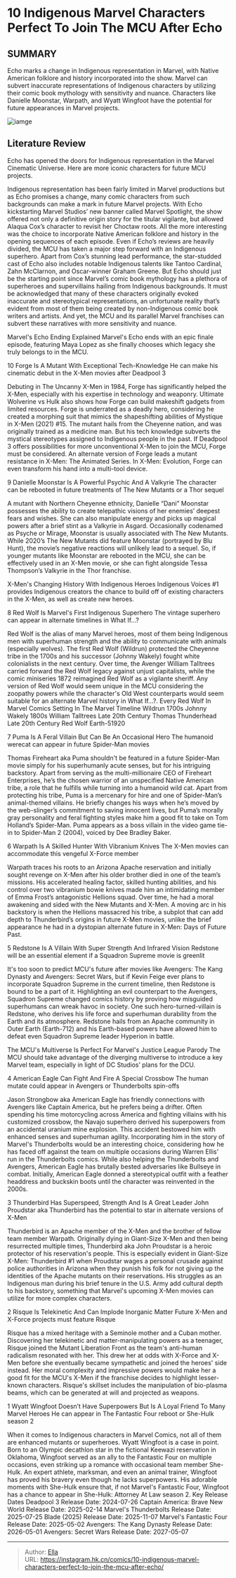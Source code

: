 # 10 Indigenous Marvel Characters Perfect To Join The MCU After Echo


## SUMMARY 


 Echo marks a change in Indigenous representation in Marvel, with Native American folklore and history incorporated into the show. 
 Marvel can subvert inaccurate representations of Indigenous characters by utilizing their comic book mythology with sensitivity and nuance. 
 Characters like Danielle Moonstar, Warpath, and Wyatt Wingfoot have the potential for future appearances in Marvel projects. 

![iamge](https://static1.srcdn.com/wordpress/wp-content/uploads/2024/01/echo-scowling-in-a-scene-from-echo-with-the-background-containing-comic-book-covers-of-american-eagle-and-danielle-moonstar.jpg)

## Literature Review

Echo has opened the doors for Indigenous representation in the Marvel Cinematic Universe. Here are more iconic characters for future MCU projects. 




Indigenous representation has been fairly limited in Marvel productions but as Echo promises a change, many comic characters from such backgrounds can make a mark in future Marvel projects. With Echo kickstarting Marvel Studios’ new banner called Marvel Spotlight, the show offered not only a definitive origin story for the titular vigilante, but allowed Alaqua Cox’s character to revisit her Choctaw roots. All the more interesting was the choice to incorporate Native American folklore and history in the opening sequences of each episode. Even if Echo’s reviews are heavily divided, the MCU has taken a major step forward with an Indigenous superhero.
Apart from Cox’s stunning lead performance, the star-studded cast of Echo also includes notable Indigenous talents like Tantoo Cardinal, Zahn McClarnon, and Oscar-winner Graham Greene. But Echo should just be the starting point since Marvel’s comic book mythology has a plethora of superheroes and supervillains hailing from Indigenous backgrounds. It must be acknowledged that many of these characters originally evoked inaccurate and stereotypical representations, an unfortunate reality that’s evident from most of them being created by non-Indigenous comic book writers and artists. And yet, the MCU and its parallel Marvel franchises can subvert these narratives with more sensitivity and nuance.
            
 
 Marvel&#39;s Echo Ending Explained 
Marvel&#39;s Echo ends with an epic finale episode, featuring Maya Lopez as she finally chooses which legacy she truly belongs to in the MCU.












 








 10  Forge Is A Mutant With Exceptional Tech-Knowledge 
He can make his cinematic debut in the X-Men movies after Deadpool 3


 







Debuting in The Uncanny X-Men in 1984, Forge has significantly helped the X-Men, especially with his expertise in technology and weaponry. Ultimate Wolverine vs Hulk also shows how Forge can build makeshift gadgets from limited resources. Forge is underrated as a deadly hero, considering he created a morphing suit that mimics the shapeshifting abilities of Mystique in X-Men (2021) #15. The mutant hails from the Cheyenne nation, and was originally trained as a medicine man. But his tech knowledge subverts the mystical stereotypes assigned to Indigenous people in the past. If Deadpool 3 offers possibilities for more unconventional X-Men to join the MCU, Forge must be considered.
An alternate version of Forge leads a mutant resistance in X-Men: The Animated Series. In X-Men: Evolution, Forge can even transform his hand into a multi-tool device. 






 9  Danielle Moonstar Is A Powerful Psychic And A Valkyrie 
The character can be rebooted in future treatments of The New Mutants or a Thor sequel
        

A mutant with Northern Cheyenne ethnicity, Danielle “Dani” Moonstar possesses the ability to create telepathic visions of her enemies’ deepest fears and wishes. She can also manipulate energy and picks up magical powers after a brief stint as a Valkyrie in Asgard. Occasionally codenamed as Psyche or Mirage, Moonstar is usually associated with The New Mutants. While 2020’s The New Mutants did feature Moonstar (portrayed by Blu Hunt), the movie’s negative reactions will unlikely lead to a sequel. So, if younger mutants like Moonstar are rebooted in the MCU, she can be effectively used in an X-Men movie, or she can fight alongside Tessa Thompson’s Valkyrie in the Thor franchise.
            
 
 X-Men&#39;s Changing History With Indigenous Heroes 
Indigenous Voices #1 provides Indigenous creators the chance to build off of existing characters in the X-Men, as well as create new heroes. 








 8  Red Wolf Is Marvel&#39;s First Indigenous Superhero 
The vintage superhero can appear in alternate timelines in What If…?
        

Red Wolf is the alias of many Marvel heroes, most of them being Indigenous men with superhuman strength and the ability to communicate with animals (especially wolves). The first Red Wolf (Wildrun) protected the Cheyenne tribe in the 1700s and his successor (Johnny Wakely) fought white colonialists in the next century. Over time, the Avenger William Talltrees carried forward the Red Wolf legacy against unjust capitalists, while the comic miniseries 1872 reimagined Red Wolf as a vigilante sheriff. Any version of Red Wolf would seem unique in the MCU considering the zoopathy powers while the character&#39;s Old West counterparts would seem suitable for an alternate Marvel history in What If…?.
  Every Red Wolf In Marvel Comics   Setting In The Marvel Timeline    Wildrun   1700s    Johnny Wakely   1800s    William Talltrees   Late 20th Century    Thomas Thunderhead   Late 20th Century    Red Wolf   Earth-51920    





 7  Puma Is A Feral Villain But Can Be An Occasional Hero 
The humanoid werecat can appear in future Spider-Man movies


 







Thomas Fireheart aka Puma shouldn&#39;t be featured in a future Spider-Man movie simply for his superhumanly acute senses, but for his intriguing backstory. Apart from serving as the multi-millionaire CEO of Fireheart Enterprises, he’s the chosen warrior of an unspecified Native American tribe, a role that he fulfills while turning into a humanoid wild cat. Apart from protecting his tribe, Puma is a mercenary for hire and one of Spider-Man’s animal-themed villains. He briefly changes his ways when he’s moved by the web-slinger’s commitment to saving innocent lives, but Puma’s morally gray personality and feral fighting styles make him a good fit to take on Tom Holland’s Spider-Man.
Puma appears as a boss villain in the video game tie-in to Spider-Man 2 (2004), voiced by Dee Bradley Baker. 






 6  Warpath Is A Skilled Hunter With Vibranium Knives 
The X-Men movies can accommodate this vengeful X-Force member
        

Warpath traces his roots to an Arizona Apache reservation and initially sought revenge on X-Men after his older brother died in one of the team’s missions. His accelerated healing factor, skilled hunting abilities, and his control over two vibranium bowie knives made him an intimidating member of Emma Frost’s antagonistic Hellions squad. Over time, he had a moral awakening and sided with the New Mutants and X-Men. A moving arc in his backstory is when the Hellions massacred his tribe, a subplot that can add depth to Thunderbird’s origins in future X-Men movies, unlike the brief appearance he had in a dystopian alternate future in X-Men: Days of Future Past.





 5  Redstone Is A Villain With Super Strength And Infrared Vision 
Redstone will be an essential element if a Squadron Supreme movie is greenlit
        

It&#39;s too soon to predict MCU&#39;s future after movies like Avengers: The Kang Dynasty and Avengers: Secret Wars, but if Kevin Feige ever plans to incorporate Squadron Supreme in the current timeline, then Redstone is bound to be a part of it. Highlighting an evil counterpart to the Avengers, Squadron Supreme changed comics history by proving how misguided superhumans can wreak havoc in society. One such hero-turned-villain is Redstone, who derives his life force and superhuman durability from the Earth and its atmosphere. Redstone hails from an Apache community in Outer Earth (Earth-712) and his Earth-based powers have allowed him to defeat even Squadron Supreme leader Hyperion in battle.
            
 
 The MCU&#39;s Multiverse Is Perfect For Marvel&#39;s Justice League Parody 
The MCU should take advantage of the diverging multiverse to introduce a key Marvel team, especially in light of DC Studios’ plans for the DCU.








 4  American Eagle Can Fight And Fire A Special Crossbow 
The human mutate could appear in Avengers or Thunderbolts spin-offs


 







Jason Strongbow aka American Eagle has friendly connections with Avengers like Captain America, but he prefers being a drifter. Often spending his time motorcycling across America and fighting villains with his customized crossbow, the Navajo superhero derived his superpowers from an accidental uranium mine explosion. This accident bestowed him with enhanced senses and superhuman agility. Incorporating him in the story of Marvel&#39;s Thunderbolts would be an interesting choice, considering how he has faced off against the team on multiple occasions during Warren Ellis&#39; run in the Thunderbolts comics. While also helping the Thunderbolts and Avengers, American Eagle has brutally bested adversaries like Bullseye in combat.
Initially, American Eagle donned a stereotypical outfit with a feather headdress and buckskin boots until the character was reinvented in the 2000s. 






 3  Thunderbird Has Superspeed, Strength And Is A Great Leader 
John Proudstar aka Thunderbird has the potential to star in alternate versions of X-Men
        

Thunderbird is an Apache member of the X-Men and the brother of fellow team member Warpath. Originally dying in Giant-Size X-Men and then being resurrected multiple times, Thunderbird aka John Proudstar is a heroic protector of his reservation&#39;s people. This is especially evident in Giant-Size X-Men: Thunderbird #1 when Proudstar wages a personal crusade against police authorities in Arizona when they punish his folk for not giving up the identities of the Apache mutants on their reservations. His struggles as an Indigenous man during his brief tenure in the U.S. Army add cultural depth to his backstory, something that Marvel&#39;s upcoming X-Men movies can utilize for more complex characters.





 2  Risque Is Telekinetic And Can Implode Inorganic Matter 
Future X-Men and X-Force projects must feature Risque
        

Risque has a mixed heritage with a Seminole mother and a Cuban mother. Discovering her telekinetic and matter-manipulating powers as a teenager, Risque joined the Mutant Liberation Front as the team&#39;s anti-human radicalism resonated with her. This drew her at odds with X-Force and X-Men before she eventually became sympathetic and joined the heroes&#39; side instead. Her moral complexity and impressive powers would make her a good fit for the MCU&#39;s X-Men if the franchise decides to highlight lesser-known characters. Risque&#39;s skillset includes the manipulation of bio-plasma beams, which can be generated at will and projected as weapons.





 1  Wyatt Wingfoot Doesn’t Have Superpowers But Is A Loyal Friend To Many Marvel Heroes 
He can appear in The Fantastic Four reboot or She-Hulk season 2


 







When it comes to Indigenous characters in Marvel Comics, not all of them are enhanced mutants or superheroes. Wyatt Wingfoot is a case in point. Born to an Olympic decathlon star in the fictional Keewazi reservation in Oklahoma, Wingfoot served as an ally to the Fantastic Four on multiple occasions, even striking up a romance with occasional team member She-Hulk. An expert athlete, marksman, and even an animal trainer, Wingfoot has proved his bravery even though he lacks superpowers. His adorable moments with She-Hulk ensure that, if not Marvel&#39;s Fantastic Four, Wingfoot has a chance to appear in She-Hulk: Attorney At Law season 2.
   Key Release Dates             Deadpool 3 Release Date: 2024-07-26                   Captain America: Brave New World Release Date: 2025-02-14                  Marvel&#39;s Thunderbolts Release Date: 2025-07-25                  Blade (2025) Release Date: 2025-11-07                  Marvel&#39;s Fantastic Four Release Date: 2025-05-02                  Avengers: The Kang Dynasty  Release Date: 2026-05-01                   Avengers: Secret Wars Release Date: 2027-05-07      

---

> Author: [Ella](https://instagram.hk.cn/)  
> URL: https://instagram.hk.cn/comics/10-indigenous-marvel-characters-perfect-to-join-the-mcu-after-echo/  

